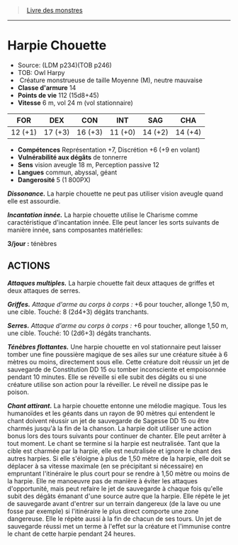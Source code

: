 ﻿> [Livre des monstres](tome_of_beasts.md)

---

# Harpie Chouette

- Source: (LDM p234)(TOB p246)
- TOB: Owl Harpy
-  Créature monstrueuse de taille Moyenne (M), neutre mauvaise
- **Classe d'armure** 14
- **Points de vie** 112 (15d8+45)
- **Vitesse** 6 m, vol 24 m (vol stationnaire)

|FOR|DEX|CON|INT|SAG|CHA|
|---|---|---|---|---|---|
|12 (+1)|17 (+3)|16 (+3)|11 (+0)|14 (+2)|14 (+4)|

- **Compétences** Représentation +7, Discrétion +6 (+9 en volant)
- **Vulnérabilité aux dégâts** de tonnerre
- **Sens** vision aveugle 18 m, Perception passive 12
- **Langues** commun, abyssal, géant
- **Dangerosité** 5 (1 800PX)

**_Dissonance._** La harpie chouette ne peut pas utiliser vision aveugle quand elle est assourdie.

**_Incantation innée._** La harpie chouette utilise le Charisme comme caractéristique d'incantation innée. Elle peut lancer les sorts suivants de manière innée, sans composantes matérielles:

**3/jour :** ténèbres

## ACTIONS

**_Attaques multiples._** La harpie chouette fait deux attaques de griffes et deux attaques de serres.

**_Griffes._** _Attaque d'arme au corps à corps :_ +6 pour toucher, allonge 1,50 m, une cible. Touché: 8 (2d4+3) dégâts tranchants.

**_Serres._** _Attaque d'arme au corps à corps :_ +6 pour toucher, allonge 1,50 m, une cible. Touché: 10 (2d6+3) dégâts tranchants.

**_Ténèbres flottantes._** Une harpie chouette en vol stationnaire peut laisser tomber une fine poussière magique de ses ailes sur une créature située à 6 mètres ou moins, directement sous elle. Cette créature doit réussir un jet de sauvegarde de Constitution DD 15 ou tomber inconsciente et empoisonnée pendant 10 minutes. Elle se réveille si elle subit des dégâts ou si une créature utilise son action pour la réveiller. Le réveil ne dissipe pas le poison.

**_Chant attirant._** La harpie chouette entonne une mélodie magique. Tous les humanoïdes et les géants dans un rayon de 90 mètres qui entendent le chant doivent réussir un jet de sauvegarde de Sagesse DD 15 ou être charmés jusqu'à la fin de la chanson. La harpie doit utiliser une action bonus lors des tours suivants pour continuer de chanter. Elle peut arrêter à tout moment. Le chant se termine si la harpie est neutralisée. Tant que la cible est charmée par la harpie, elle est neutralisée et ignore le chant des autres harpies. Si elle s'éloigne à plus de 1,50 mètre de la harpie, elle doit se déplacer à sa vitesse maximale (en se précipitant si nécessaire) en empruntant l'itinéraire le plus court pour se rendre à 1,50 mètre ou moins de la harpie. Elle ne manoeuvre pas de manière à éviter les attaques d'opportunité, mais peut refaire le jet de sauvegarde à chaque fois qu'elle subit des dégâts émanant d'une source autre que la harpie. Elle répète le jet de sauvegarde avant d'entrer sur un terrain dangereux (de la lave ou une fosse par exemple) si l'itinéraire le plus direct comporte une zone dangereuse. Elle le répète aussi à la fin de chacun de ses tours. Un jet de sauvegarde réussi met un terme à l'effet sur la créature et l'immunise contre le chant de cette harpie pendant 24 heures.


